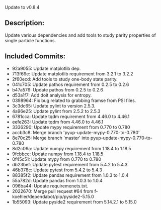 Update to v0.8.4

Description:
------------

Update various dependencies and add tools to study parity properties of single particle functions.


Included Commits:
-----------------

- 92a9055: Update matplotlib dep.
- 713f69e: Update matplotlib requirement from 3.2.1 to 3.2.2
- 2f60ecd: Add tools to study one-body state parity.
- 041c705: Update pathos requirement from 0.2.5 to 0.2.6
- b47a576: Update pathos from 0.2.5 to 0.2.6
- d53a1f7: Add doit analysis for entropy.
- 0398964: Fix bug related to grabbing framse from PSI files.
- 3c3dc65: Update pylint to version 2.5.3.
- 4a96e25: Update pylint from 2.5.2 to 2.5.3
- 6781cca: Update tqdm requirement from 4.46.0 to 4.46.1
- eefe263: Update tqdm from 4.46.0 to 4.46.1
- 3336290: Update mypy requirement from 0.770 to 0.780
- accb3c8: Merge branch 'pyup-update-mypy-0.770-to-0.780'
- 8e70c25: Merge branch 'master' into pyup-update-mypy-0.770-to-0.780
- 8d2c09a: Update numpy requirement from 1.18.4 to 1.18.5
- 9fcbbcc: Update numpy from 1.18.4 to 1.18.5
- 0f45c51: Update mypy from 0.770 to 0.780
- db23bef: Update pytest requirement from 5.4.2 to 5.4.3
- 46b378c: Update pytest from 5.4.2 to 5.4.3
- 88385f2: Update pandas requirement from 1.0.3 to 1.0.4
- 55a782d: Update pandas from 1.0.3 to 1.0.4
- 096ba44: Update requiremenets.txt.
- 2022670: Merge pull request #64 from f-koehler/dependabot/pip/pyside2-5.15.0
- 1b55093: Update pyside2 requirement from 5.14.2.1 to 5.15.0
